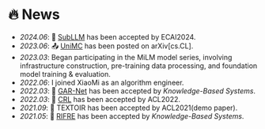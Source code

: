 # 🔥 News
- *2024.06*: 🎉 [SubLLM](https://arxiv.org/pdf/2406.06571?) has been accepted by ECAI2024.
- *2023.06*: 📤 [UniMC](https://arxiv.org/pdf/2306.10543) has been posted on arXiv[cs.CL].
- *2023.03*: Began participating in the MiLM model series, involving infrastructure construction, pre-training data processing, and foundation model training &amp; evaluation.
- *2022.06*: I joined XiaoMi as an algorithm engineer.
- *2022.03*: 🎉 [GAR-Net](https://www.sciencedirect.com/science/article/abs/pii/S0950705121011400) has been accepted by *Knowledge-Based Systems*.
- *2022.03*: 🎉 [CRL](https://arxiv.org/abs/2203.02721) has been accepted by ACL2022.
- *2021.09*: 🎉 TEXTOIR has been accepted by ACL2021(demo paper).
- *2021.05*: 🎉 [RIFRE](https://www.sciencedirect.com/science/article/abs/pii/S0950705121001519) has been accepted by *Knowledge-Based Systems*.
